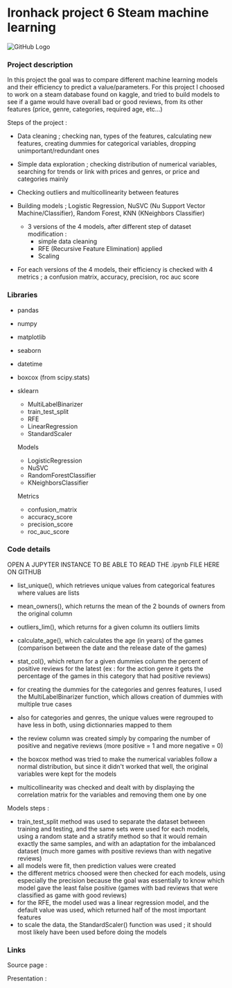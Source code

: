 # Ironhack project 6 Steam machine learning

![GitHub Logo](https://cdn.mmos.com/wp-content/uploads/2017/03/steam-user-reviews-change-news-banner.jpg)

### Project description

In this project the goal was to compare different machine learning models and their efficiency to predict a value/parameters. For this project I choosed to work on a steam database found on kaggle, and tried to build models to see if a game would have overall bad or good reviews, from its other features (price, genre, categories, required age, etc...)

Steps of the project :
- Data cleaning ; checking nan, types of the features, calculating new features, creating dummies for categorical variables, dropping unimportant/redundant ones
- Simple data exploration ; checking distribution of numerical variables, searching for trends or link with prices and genres, or price and categories mainly
- Checking outliers and multicollinearity between features
- Building models ; Logistic Regression, NuSVC (Nu Support Vector Machine/Classifier), Random Forest, KNN (KNeighbors Classifier)
  - 3 versions of the 4 models, after different step of dataset modification :
    - simple data cleaning
    - RFE (Recursive Feature Elimination) applied
    - Scaling

- For each versions of the 4 models, their efficiency is checked with 4 metrics ; a confusion matrix, accuracy, precision, roc auc score

### Libraries

- pandas
- numpy
- matplotlib
- seaborn
- datetime
- boxcox (from scipy.stats)
- sklearn
  - MultiLabelBinarizer
  - train_test_split
  - RFE
  - LinearRegression
  - StandardScaler
  
  Models
  - LogisticRegression
  - NuSVC
  - RandomForestClassifier
  - KNeighborsClassifier
  
  Metrics
  - confusion_matrix
  - accuracy_score
  - precision_score
  - roc_auc_score

### Code details

OPEN A JUPYTER INSTANCE TO BE ABLE TO READ THE .ipynb FILE HERE ON GITHUB

- list_unique(), which retrieves unique values from categorical features where values are lists
- mean_owners(), which returns the mean of the 2 bounds of owners from the original column
- outliers_lim(), which returns for a given column its outliers limits
- calculate_age(), which calculates the age (in years) of the games (comparison between the date and the release date of the games)
- stat_col(), which return for a given dummies column the percent of positive reviews for the latest (ex : for the action genre it gets the percentage of the games in this category that had positive reviews)

- for creating the dummies for the categories and genres features, I used the MultiLabelBinarizer function, which allows creation of dummies with multiple true cases
- also for categories and genres, the unique values were regrouped to have less in both, using dictionnaries mapped to them
- the review column was created simply by comparing the number of positive and negative reviews (more positive = 1 and more negative = 0)

- the boxcox method was tried to make the numerical variables follow a normal distribution, but since it didn't worked that well, the original variables were kept for the models
- multicollinearity was checked and dealt with by displaying the correlation matrix for the variables and removing them one by one

Models steps :
- train_test_split method was used to separate the dataset between training and testing, and the same sets were used for each models, using a random state and a stratify method so that it would remain exactly the same samples, and with an adaptation for the imbalanced dataset (much more games with positive reviews than with negative reviews)
- all models were fit, then prediction values were created
- the different metrics choosed were then checked for each models, using especially the precision because the goal was essentially to know which model gave the least false positive (games with bad reviews that were classified as game with good reviews)
- for the RFE, the model used was a linear regression model, and the default value was used, which returned half of the most important features
- to scale the data, the StandardScaler() function was used ; it should most likely have been used before doing the models

### Links

Source page : 

Presentation : 

